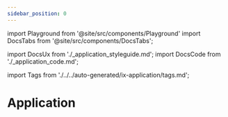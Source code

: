 ```yaml
---
sidebar_position: 0
---
```


import Playground from '@site/src/components/Playground'
import DocsTabs from '@site/src/components/DocsTabs';

import DocsUx from './\_application_styleguide.md';
import DocsCode from './\_application_code.md';

import Tags from './../../auto-generated/ix-application/tags.md';

# Application

<Tags />

<DocsTabs styleguide={DocsUx} code={DocsCode} />
